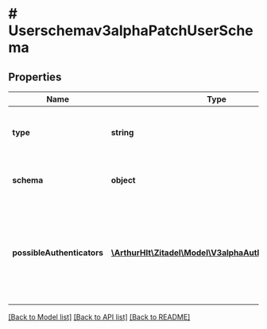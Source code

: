 # # Userschemav3alphaPatchUserSchema

## Properties

Name | Type | Description | Notes
------------ | ------------- | ------------- | -------------
**type** | **string** | Type is a human readable word describing the schema. |
**schema** | **object** | JSON schema representation defining the user. |
**possibleAuthenticators** | [**\ArthurHlt\Zitadel\Model\V3alphaAuthenticatorType[]**](V3alphaAuthenticatorType.md) | Defines the possible types of authenticators.  Removal of an authenticator does not remove the authenticator on a user. | [optional]

[[Back to Model list]](../../README.md#models) [[Back to API list]](../../README.md#endpoints) [[Back to README]](../../README.md)
